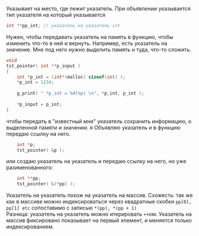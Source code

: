 Указывает на место, где лежит указатель. При объявлении указывается тип указателя на который указывается
```c
int **pp_int; // указатель на указатель int
```
Нужен, чтобы передавать указатель на память в функцию, чтобы изменить что-то в ней и вернуть.
Например, есть указатель на значение. Мне под него нужно выделить память и туда, что-то сложить.
```c
void
tst_pointer( int **p_input )
{
	int *p_int = (int*)malloc( sizeof(int) );
	*p_int = 1234;
	
	g_print( " *p_int = %d(%p) \n", *p_int, p_int );
	
	*p_input = p_int;
}
```
чтобы передать в "известный мне" указатель сохранить информацию, о выделенной памяти и значении. я Объявляю указатель и в функцию передаю ссылку на него.
```c
	int *p;
	tst_pointer( &p );
```
или создаю указатель на указатель и передаю ссылку на него, но уже разименованного:
```c
	int **pp;
	tst_pointer( &(*pp) );
```


Указатель на указатель похож на указатель на массив.
Схожесть:
	 так же как в массиве можно индексироваться через квадратные скобки `pp[0], pp[1] etc` сопоставимо с записью `*(pp), *(pp + 1)`	 
Разница:
	 указатель на указатель можно итерировать `++`ом. Указатель на массив фиксировано показывает на первый элемент, и меняется только индексированием.	